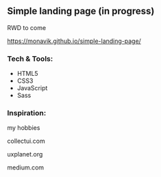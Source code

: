 ## Simple landing page (in progress)
RWD to come

https://monavik.github.io/simple-landing-page/

### Tech & Tools:
* HTML5
* CSS3
* JavaScript
* Sass

### Inspiration: 

my hobbies

collectui.com

uxplanet.org

medium.com

